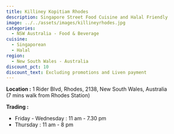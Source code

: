```yaml
---
title: Killiney Kopitiam Rhodes
description: Singapore Street Food Cuisine and Halal Friendly
image: ../../assets/images/killineyrhodes.jpg
categories:
  - NSW Australia - Food & Beverage
cuisine:
  - Singaporean
  - Halal
region:
  - New South Wales - Australia
discount_pct: 10
discount_text: Excluding promotions and Liven payment
---
```

**Location :** 1 Rider Blvd, Rhodes, 2138, New South Wales, Australia\
(7 mins walk from Rhodes Station)

**Trading :** 

* Friday - Wednesday : 11 am - 7.30 pm
* Thursday : 11 am - 8 pm
